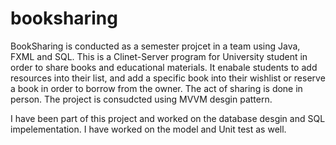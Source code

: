 # booksharing
BookSharing is conducted as a semester projcet in a team using Java, FXML and SQL. 
This is a Clinet-Server program for University student in order to share books 
and educational materials. It enabale students to add resources into their list, and add
a specific book into their wishlist or reserve a book in order to borrow from the owner.
The act of sharing is done in person. The project is consudcted using MVVM desgin pattern.


I have been part of this project and worked on the database desgin and SQL impelementation.
I have worked on the model and Unit test as well.
